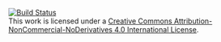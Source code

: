[![Build Status](https://drone.io/github.com/ichadhr/ichadhr.github.io/status.png)](https://drone.io/github.com/ichadhr/ichadhr.github.io/latest)
<br />This work is licensed under a <a rel="license" href="http://creativecommons.org/licenses/by-nc-nd/4.0/">Creative Commons Attribution-NonCommercial-NoDerivatives 4.0 International License</a>.